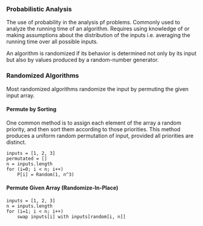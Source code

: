 ### Probabilistic Analysis

The use of probability in the analysis pf problems. Commonly used to analyze the running time of an algorithm. Requires using knowledge of or making assumptions about the distribution of the inputs i.e. averaging the running time over all possible inputs.

An algorithm is randomized if its behavior is determined not only by its input but also by values produced by a random-number generator.

### Randomized Algorithms

Most randomized algorithms randomize the input by permuting the given input array.

#### Permute by Sorting

One common method is to assign each element of the array a random priority, and then sort them according to those priorities. This method produces a uniform random permutation of input, provided all priorities are distinct.

```
inputs = [1, 2, 3]
permutated = []
n = inputs.length
for (i=0; i < n; i++)
    P[i] = Random(1, n^3)
```

#### Permute Given Array (Randomize-In-Place)

```
inputs = [1, 2, 3]
n = inputs.length
for (i=1; i < n; i++)
    swap inputs[i] with inputs[random[i, n]]
```
